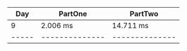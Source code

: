 | Day | PartOne      | PartTwo      |
|-----|--------------|--------------|
| 9   | 2.006 ms     |14.711 ms     |
|-----|--------------|--------------|
